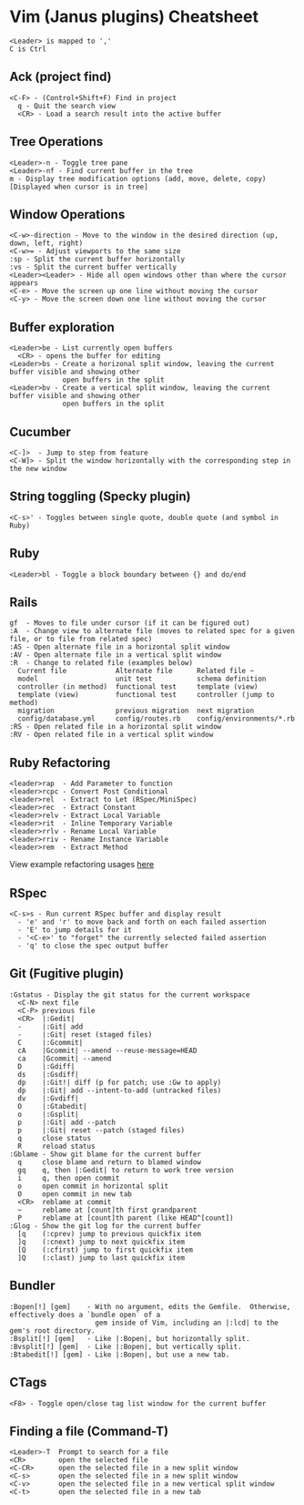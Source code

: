 # Vim (Janus plugins) Cheatsheet
    <Leader> is mapped to ','
    C is Ctrl

## Ack (project find)
    <C-F> - (Control+Shift+F) Find in project
      q - Quit the search view
      <CR> - Load a search result into the active buffer

## Tree Operations
    <Leader>-n - Toggle tree pane
    <Leader>-nf - Find current buffer in the tree
    m - Display tree modification options (add, move, delete, copy) [Displayed when cursor is in tree]

## Window Operations
    <C-w>-direction - Move to the window in the desired direction (up, down, left, right)
    <C-w>= - Adjust viewports to the same size
    :sp - Split the current buffer horizontally
    :vs - Split the current buffer vertically
    <Leader><Leader> - Hide all open windows other than where the cursor appears
    <C-e> - Move the screen up one line without moving the cursor
    <C-y> - Move the screen down one line without moving the cursor

## Buffer exploration
    <Leader>be - List currently open buffers
      <CR> - opens the buffer for editing
    <Leader>bs - Create a horizonal split window, leaving the current buffer visible and showing other
                 open buffers in the split
    <Leader>bv - Create a vertical split window, leaving the current buffer visible and showing other
                 open buffers in the split

## Cucumber
    <C-]>  - Jump to step from feature
    <C-W]> - Split the window horizontally with the corresponding step in the new window

## String toggling (Specky plugin)
    <C-s>' - Toggles between single quote, double quote (and symbol in Ruby)

## Ruby
    <Leader>bl - Toggle a block boundary between {} and do/end

## Rails
    gf  - Moves to file under cursor (if it can be figured out)
    :A  - Change view to alternate file (moves to related spec for a given file, or to file from related spec)
    :AS - Open alternate file in a horizontal split window
    :AV - Open alternate file in a vertical split window
    :R  - Change to related file (examples below)
      Current file            Alternate file      Related file ~
      model                   unit test           schema definition
      controller (in method)  functional test     template (view)
      template (view)         functional test     controller (jump to method)
      migration               previous migration  next migration
      config/database.yml     config/routes.rb    config/environments/*.rb
    :RS - Open related file in a horizontal split window
    :RV - Open related file in a vertical split window

## Ruby Refactoring
    <leader>rap  - Add Parameter to function
    <leader>rcpc - Convert Post Conditional
    <leader>rel  - Extract to Let (RSpec/MiniSpec)
    <leader>rec  - Extract Constant
    <leader>relv - Extract Local Variable
    <leader>rit  - Inline Temporary Variable
    <leader>rrlv - Rename Local Variable
    <leader>rriv - Rename Instance Variable
    <leader>rem  - Extract Method
View example refactoring usages [here](http://justinram.wordpress.com/2010/12/30/vim-ruby-refactoring-series/)

## RSpec
    <C-s>s - Run current RSpec buffer and display result
      - 'e' and 'r' to move back and forth on each failed assertion
      - 'E' to jump details for it
      - '<C-e>' to "forget" the currently selected failed assertion
      - 'q' to close the spec output buffer

## Git (Fugitive plugin)
    :Gstatus - Display the git status for the current workspace
      <C-N> next file
      <C-P> previous file
      <CR>  |:Gedit|
      -     |:Git| add
      -     |:Git| reset (staged files)
      C     |:Gcommit|
      cA    |Gcommit| --amend --reuse-message=HEAD
      ca    |Gcommit| --amend
      D     |:Gdiff|
      ds    |:Gsdiff|
      dp    |:Git!| diff (p for patch; use :Gw to apply)
      dp    |:Git| add --intent-to-add (untracked files)
      dv    |:Gvdiff|
      O     |:Gtabedit|
      o     |:Gsplit|
      p     |:Git| add --patch
      p     |:Git| reset --patch (staged files)
      q     close status
      R     reload status
    :Gblame - Show git blame for the current buffer
      q     close blame and return to blamed window
      gq    q, then |:Gedit| to return to work tree version
      i     q, then open commit
      o     open commit in horizontal split
      O     open commit in new tab
      <CR>  reblame at commit
      ~     reblame at [count]th first grandparent
      P     reblame at [count]th parent (like HEAD^[count])
    :Glog - Show the git log for the current buffer
      [q    (:cprev) jump to previous quickfix item
      ]q	(:cnext) jump to next quickfix item
      [Q	(:cfirst) jump to first quickfix item
      ]Q	(:clast) jump to last quickfix item

## Bundler
    :Bopen[!] [gem]    - With no argument, edits the Gemfile.  Otherwise, effectively does a `bundle open` of a
                         gem inside of Vim, including an |:lcd| to the gem's root directory.
    :Bsplit[!] [gem]   - Like |:Bopen|, but horizontally split.
    :Bvsplit[!] [gem]  - Like |:Bopen|, but vertically split.
    :Btabedit[!] [gem] - Like |:Bopen|, but use a new tab.

## CTags
    <F8> - Toggle open/close tag list window for the current buffer

## Finding a file (Command-T)
    <Leader>-T  Prompt to search for a file
    <CR>        open the selected file
    <C-CR>      open the selected file in a new split window
    <C-s>       open the selected file in a new split window
    <C-v>       open the selected file in a new vertical split window
    <C-t>       open the selected file in a new tab
